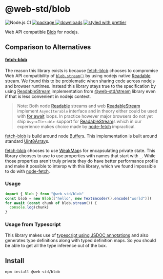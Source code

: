 # @web-std/blob

![Node.js CI][node.js ci]
[![package][version.icon] ![downloads][downloads.icon]][package.url]
[![styled with prettier][prettier.icon]][prettier.url]

Web API compatible [Blob][] for nodejs.

## Comparison to Alternatives

#### [fetch-blob][]

The reason this library exists is because [fetch-blob][] chooses to compromise
Web API compatibility of [`blob.stream()`][w3c blob.stream] by using nodejs
native [Readable][] stream. We found this to be problematic when sharing code
across nodejs and browser runtimes. Instead this library stays true to the
specification by using [ReadableStream][] implementation from [@web-std/stream][]
library even if that is less convenient in nodejs context.

> Note: Both node [Readable][] streams and web [ReadableStream][] implement
> `AsyncIterable` interface and in theory either could be used with [for await][]
> loops. In practice however major browsers do not yet ship `AsyncIterable`
> support for [ReadableStream][]s which in our experience makes choice made by
> [node-fetch][] impractical.

[fetch-blob][] is build around node [Buffer][]s. This implementation is built
around standard [Uint8Array][]s.

[fetch-blob] chooses to use [WeakMap][]s for encapsulating private state. This
library chooses to use to use properties with names that start with `_`. While
those properties aren't truly private they do have better performance profile
and make it possible to interop with this library, which we found impossible
to do with [node-fetch][].

### Usage

```js
import { Blob } from "@web-std/blob"
const blob = new Blob(["hello", new TextEncoder().encode("world")])
for await (const chunk of blob.stream()) {
  console.log(chunk)
}
```

### Usage from Typescript

This library makes use of [typescript using JSDOC annotations][ts-jsdoc] and
also generates type definitions along with typed definition maps. So you should
be able to get all the type inference out of the box.

## Install

    npm install @web-std/blob

[node.js ci]: https://github.com/web-std/blob/workflows/Node.js%20CI/badge.svg
[version.icon]: https://img.shields.io/npm/v/@web-std/blob.svg
[downloads.icon]: https://img.shields.io/npm/dm/@web-std/blob.svg
[package.url]: https://npmjs.org/package/@web-std/blob
[downloads.image]: https://img.shields.io/npm/dm/@web-std/blob.svg
[downloads.url]: https://npmjs.org/package/@web-std/blob
[prettier.icon]: https://img.shields.io/badge/styled_with-prettier-ff69b4.svg
[prettier.url]: https://github.com/prettier/prettier
[blob]: https://developer.mozilla.org/en-US/docs/Web/API/Blob/Blob
[fetch-blob]: https://github.com/node-fetch/fetch-blob
[readablestream]: https://developer.mozilla.org/en-US/docs/Web/API/ReadableStream
[readable]: https://nodejs.org/api/stream.html#stream_readable_streams
[w3c blob.stream]: https://w3c.github.io/FileAPI/#dom-blob-stream
[@web-std/stream]: https://github.com/web-std/io/tree/main/stream
[for await]: https://developer.mozilla.org/en-US/docs/Web/JavaScript/Reference/Statements/for-await...of
[buffer]: https://nodejs.org/api/buffer.html
[weakmap]: https://developer.mozilla.org/en-US/docs/Web/JavaScript/Reference/Global_Objects/WeakMap
[ts-jsdoc]: https://www.typescriptlang.org/docs/handbook/jsdoc-supported-types.html
[uint8array]: https://developer.mozilla.org/en-US/docs/Web/JavaScript/Reference/Global_Objects/Uint8Array
[node-fetch]: https://github.com/node-fetch/
